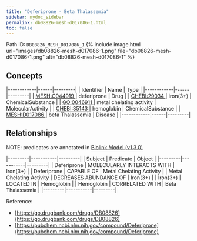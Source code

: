 ```yaml
---
title: "Deferiprone - Beta Thalassemia"
sidebar: mydoc_sidebar
permalink: db08826-mesh-d017086-1.html
toc: false 
---
```



Path ID: `DB08826_MESH_D017086_1`
{% include image.html url="images/db08826-mesh-d017086-1.png" file="db08826-mesh-d017086-1.png" alt="db08826-mesh-d017086-1" %}

## Concepts

|------------|------|---------|
| Identifier | Name | Type    |
|------------|------|---------|
| <a href="https://identifiers.org/MESH:C044919">MESH:C044919 </a> | deferiprone | Drug |
| <a href="https://identifiers.org/CHEBI:29034">CHEBI:29034 </a> | iron(3+) | ChemicalSubstance |
| <a href="https://identifiers.org/GO:0046911">GO:0046911 </a> | metal chelating activity | MolecularActivity |
| <a href="https://identifiers.org/CHEBI:35143">CHEBI:35143 </a> | hemoglobin | ChemicalSubstance |
| <a href="https://identifiers.org/MESH:D017086">MESH:D017086 </a> | beta Thalassemia | Disease |
|------------|------|---------|

## Relationships


NOTE: predicates are annotated in <a href="https://github.com/biolink/biolink-model/releases/tag/v1.3.0">Biolink Model (v1.3.0)</a>

|---------|-----------|---------|
| Subject | Predicate | Object  |
|---------|-----------|---------|
| Deferiprone | MOLECULARLY INTERACTS WITH | Iron(3+) |
| Deferiprone | CAPABLE OF | Metal Chelating Activity |
| Metal Chelating Activity | DECREASES ABUNDANCE OF | Iron(3+) |
| Iron(3+) | LOCATED IN | Hemoglobin |
| Hemoglobin | CORRELATED WITH | Beta Thalassemia |
|---------|-----------|---------|

Reference: 
  - [https://go.drugbank.com/drugs/DB08826](https://go.drugbank.com/drugs/DB08826)
  - [https://pubchem.ncbi.nlm.nih.gov/compound/Deferiprone](https://pubchem.ncbi.nlm.nih.gov/compound/Deferiprone)
